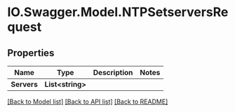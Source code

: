 # IO.Swagger.Model.NTPSetserversRequest
## Properties

Name | Type | Description | Notes
------------ | ------------- | ------------- | -------------
**Servers** | **List&lt;string&gt;** |  | 

[[Back to Model list]](../README.md#documentation-for-models) [[Back to API list]](../README.md#documentation-for-api-endpoints) [[Back to README]](../README.md)

